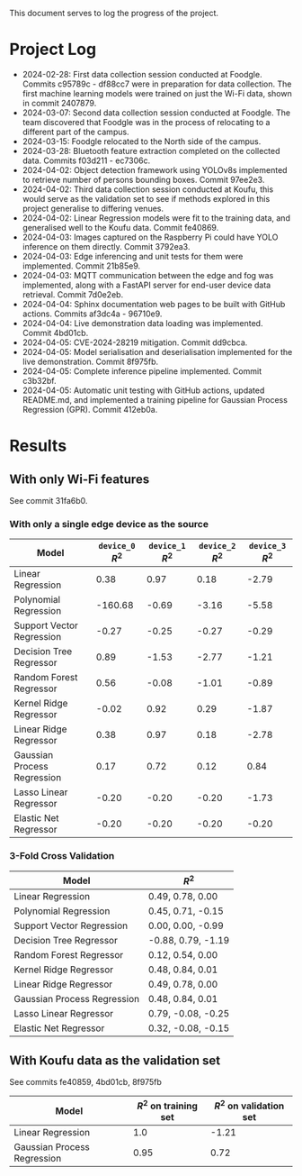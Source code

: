 This document serves to log the progress of the project.

# Project Log
- 2024-02-28: First data collection session conducted at Foodgle. Commits c95789c - df88cc7 were in preparation for data collection. The first machine learning models were trained on just the Wi-Fi data, shown in commit 2407879.
- 2024-03-07: Second data collection session conducted at Foodgle. The team discovered that Foodgle was in the process of relocating to a different part of the campus.
- 2024-03-15: Foodgle relocated to the North side of the campus.
- 2024-03-28: Bluetooth feature extraction completed on the collected data. Commits f03d211 - ec7306c.
- 2024-04-02: Object detection framework using YOLOv8s implemented to retrieve number of persons bounding boxes. Commit 97ee2e3.
- 2024-04-02: Third data collection session conducted at Koufu, this would serve as the validation set to see if methods explored in this project generalise to differing venues.
- 2024-04-02: Linear Regression models were fit to the training data, and generalised well to the Koufu data. Commit fe40869.
- 2024-04-03: Images captured on the Raspberry Pi could have YOLO inference on them directly. Commit 3792ea3.
- 2024-04-03: Edge inferencing and unit tests for them were implemented. Commit 21b85e9.
- 2024-04-03: MQTT communication between the edge and fog was implemented, along with a FastAPI server for end-user device data retrieval. Commit 7d0e2eb.
- 2024-04-04: Sphinx documentation web pages to be built with GitHub actions. Commits af3dc4a - 96710e9.
- 2024-04-04: Live demonstration data loading was implemented. Commit 4bd01cb.
- 2024-04-05: CVE-2024-28219 mitigation. Commit dd9cbca.
- 2024-04-05: Model serialisation and deserialisation implemented for the live demonstration. Commit 8f975fb.
- 2024-04-05: Complete inference pipeline implemented. Commit c3b32bf.
- 2024-04-05: Automatic unit testing with GitHub actions, updated README.md, and implemented a training pipeline for Gaussian Process Regression (GPR). Commit 412eb0a.


# Results

## With only Wi-Fi features
See commit 31fa6b0.
### With only a single edge device as the source
| Model                       | `device_0` $R^2$ | `device_1` $R^2$ | `device_2` $R^2$ | `device_3` $R^2$ |
| --------------------------- | ---------------- | ---------------- | ---------------- | ---------------- |
| Linear Regression           | 0.38             | 0.97             | 0.18             | -2.79            |
| Polynomial Regression       | -160.68          | -0.69            | -3.16            | -5.58            |
| Support Vector Regression   | -0.27            | -0.25            | -0.27            | -0.29            |
| Decision Tree Regressor     | 0.89             | -1.53            | -2.77            | -1.21            |
| Random Forest Regressor     | 0.56             | -0.08            | -1.01            | -0.89            |
| Kernel Ridge Regressor      | -0.02            | 0.92             | 0.29             | -1.87            |
| Linear Ridge Regressor      | 0.38             | 0.97             | 0.18             | -2.78            |
| Gaussian Process Regression | 0.17             | 0.72             | 0.12             | 0.84             |
| Lasso Linear Regressor      | -0.20            | -0.20            | -0.20            | -1.73            |
| Elastic Net Regressor       | -0.20            | -0.20            | -0.20            | -0.20            |

### 3-Fold Cross Validation

| Model                       | $R^2$              |
| --------------------------- | ------------------ |
| Linear Regression           | 0.49, 0.78, 0.00   |
| Polynomial Regression       | 0.45, 0.71, -0.15  |
| Support Vector Regression   | 0.00, 0.00, -0.99  |
| Decision Tree Regressor     | -0.88, 0.79, -1.19 |
| Random Forest Regressor     | 0.12, 0.54, 0.00   |
| Kernel Ridge Regressor      | 0.48, 0.84, 0.01   |
| Linear Ridge Regressor      | 0.49, 0.78, 0.00   |
| Gaussian Process Regression | 0.48, 0.84, 0.01   |
| Lasso Linear Regressor      | 0.79, -0.08, -0.25 |
| Elastic Net Regressor       | 0.32, -0.08, -0.15 |


## With Koufu data as the validation set
See commits fe40859, 4bd01cb, 8f975fb

| Model                       | $R^2$ on training set | $R^2$ on validation set |
| --------------------------- | --------------------- | ----------------------- |
| Linear Regression           | 1.0                   | -1.21                   |
| Gaussian Process Regression | 0.95                  | 0.72                    |
